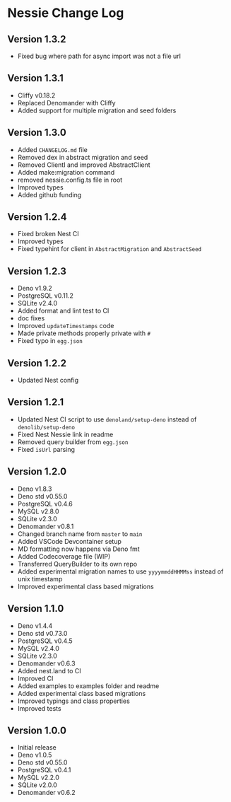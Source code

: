 # Nessie Change Log

## Version 1.3.2

- Fixed bug where path for async import was not a file url

## Version 1.3.1

- Cliffy v0.18.2
- Replaced Denomander with Cliffy
- Added support for multiple migration and seed folders

## Version 1.3.0

- Added `CHANGELOG.md` file
- Removed dex in abstract migration and seed
- Removed ClientI and improved AbstractClient
- Added make:migration command
- removed nessie.config.ts file in root
- Improved types
- Added github funding

## Version 1.2.4

- Fixed broken Nest CI
- Improved types
- Fixed typehint for client in `AbstractMigration` and `AbstractSeed`

## Version 1.2.3

- Deno v1.9.2
- PostgreSQL v0.11.2
- SQLite v2.4.0
- Added format and lint test to CI
- doc fixes
- Improved `updateTimestamps` code
- Made private methods properly private with `#`
- Fixed typo in `egg.json`

## Version 1.2.2

- Updated Nest config

## Version 1.2.1

- Updated Nest CI script to use `denoland/setup-deno` instead of
  `denolib/setup-deno`
- Fixed Nest Nessie link in readme
- Removed query builder from `egg.json`
- Fixed `isUrl` parsing

## Version 1.2.0

- Deno v1.8.3
- Deno std v0.55.0
- PostgreSQL v0.4.6
- MySQL v2.8.0
- SQLite v2.3.0
- Denomander v0.8.1
- Changed branch name from `master` to `main`
- Added VSCode Devcontainer setup
- MD formatting now happens via Deno fmt
- Added Codecoverage file (WIP)
- Transferred QueryBuilder to its own repo
- Added experimental migration names to use `yyyymmddHHMMss` instead of unix
  timestamp
- Improved experimental class based migrations

## Version 1.1.0

- Deno v1.4.4
- Deno std v0.73.0
- PostgreSQL v0.4.5
- MySQL v2.4.0
- SQLite v2.3.0
- Denomander v0.6.3
- Added nest.land to CI
- Improved CI
- Added examples to examples folder and readme
- Added experimental class based migrations
- Improved typings and class properties
- Improved tests

## Version 1.0.0

- Initial release
- Deno v1.0.5
- Deno std v0.55.0
- PostgreSQL v0.4.1
- MySQL v2.2.0
- SQLite v2.0.0
- Denomander v0.6.2
